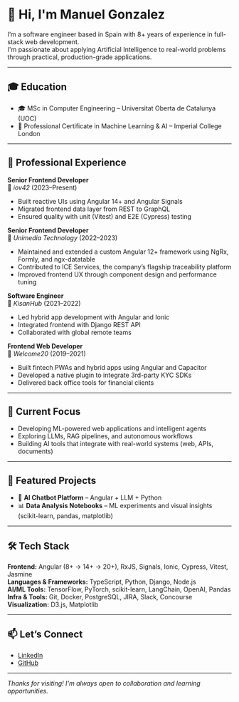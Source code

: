 # 👋 Hi, I'm Manuel Gonzalez

I’m a software engineer based in Spain with 8+ years of experience in full-stack web development.  
I'm passionate about applying Artificial Intelligence to real-world problems through practical, production-grade applications.

---

## 🎓 Education
- 🎓 MSc in Computer Engineering – Universitat Oberta de Catalunya (UOC)
- 📜 Professional Certificate in Machine Learning & AI – Imperial College London

---

## 💼 Professional Experience

**Senior Frontend Developer**  
🏢 *iov42* (2023–Present)  
- Built reactive UIs using Angular 14+ and Angular Signals  
- Migrated frontend data layer from REST to GraphQL  
- Ensured quality with unit (Vitest) and E2E (Cypress) testing

**Senior Frontend Developer**  
🏢 *Unimedia Technology* (2022–2023)  
- Maintained and extended a custom Angular 12+ framework using NgRx, Formly, and ngx-datatable  
- Contributed to ICE Services, the company’s flagship traceability platform  
- Improved frontend UX through component design and performance tuning

**Software Engineer**  
🏢 *KisanHub* (2021–2022)  
- Led hybrid app development with Angular and Ionic  
- Integrated frontend with Django REST API  
- Collaborated with global remote teams

**Frontend Web Developer**  
🏢 *Welcome20* (2019–2021)  
- Built fintech PWAs and hybrid apps using Angular and Capacitor  
- Developed a native plugin to integrate 3rd-party KYC SDKs  
- Delivered back office tools for financial clients

---

## 🔭 Current Focus
- Developing ML-powered web applications and intelligent agents  
- Exploring LLMs, RAG pipelines, and autonomous workflows  
- Building AI tools that integrate with real-world systems (web, APIs, documents)

---

## 🚀 Featured Projects
- 🧠 **AI Chatbot Platform** – Angular + LLM + Python
- 📊 **Data Analysis Notebooks** – ML experiments and visual insights (scikit-learn, pandas, matplotlib)

---

## 🛠️ Tech Stack
**Frontend:** Angular (8+ → 14+ → 20+), RxJS, Signals, Ionic, Cypress, Vitest, Jasmine  
**Languages & Frameworks:** TypeScript, Python, Django, Node.js  
**AI/ML Tools:** TensorFlow, PyTorch, scikit-learn, LangChain, OpenAI, Pandas  
**Infra & Tools:** Git, Docker, PostgreSQL, JIRA, Slack, Concourse  
**Visualization:**  D3.js, Matplotlib

---

## 📫 Let’s Connect
- [LinkedIn](https://www.linkedin.com/in/manuel-de-jesus-gonzalez-arvelo-5b2722107/)  
- [GitHub](https://github.com/manuelgo)

---

_Thanks for visiting! I'm always open to collaboration and learning opportunities._
